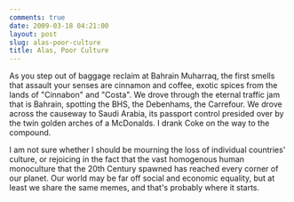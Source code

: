```yaml
---
comments: true
date: 2009-03-18 04:21:00
layout: post
slug: alas-poor-culture
title: Alas, Poor Culture
---
```


As you step out of baggage reclaim at Bahrain Muharraq, the first smells that assault your senses are cinnamon and coffee, exotic spices from the lands of "Cinnabon" and "Costa".  We drove through the eternal traffic jam that is Bahrain, spotting the BHS, the Debenhams, the Carrefour.  We drove across the causeway to Saudi Arabia, its passport control presided over by the twin golden arches of a McDonalds.  I drank Coke on the way to the compound.

I am not sure whether I should be mourning the loss of individual countries' culture, or rejoicing in the fact that the vast homogenous human monoculture that the 20th Century spawned has reached every corner of our planet.  Our world may be far off social and economic equality, but at least we share the same memes, and that's probably where it starts.
